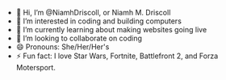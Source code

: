- 👋 Hi, I’m @NiamhDriscoll, or Niamh M. Driscoll
- 👀 I’m interested in coding and building computers
- 🌱 I’m currently learning about making websites going live
- 💞️ I’m looking to collaborate on coding
- 😄 Pronouns: She/Her/Her's
- ⚡ Fun fact: I love Star Wars, Fortnite, Battlefront 2, and Forza Motersport.

<!---
NiamhDriscoll/NiamhDriscoll is a ✨ special ✨ repository because its `README.md` (this file) appears on your GitHub profile.
You can click the Preview link to take a look at your changes.
--->
